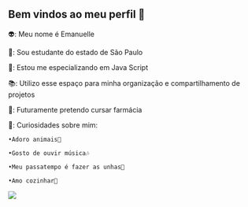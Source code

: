 ## **Bem vindos ao meu perfil** 💜

👽: Meu nome é Emanuelle

🏫: Sou estudante do estado de São Paulo

🤖: Estou me especializando em Java Script

📚: Utilizo esse espaço para minha organização e compartilhamento de projetos

🔬: Futuramente pretendo cursar farmácia

🌻: Curiosidades sobre mim:

    •Adoro animais🐶
    
    •Gosto de ouvir música🎶
    
    •Meu passatempo é fazer as unhas💅
    
    •Amo cozinhar🍲

![](https://media1.tenor.com/m/5nQ2zuu3noUAAAAC/monsters-inc.gif)



